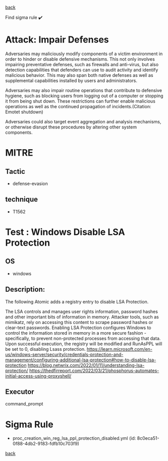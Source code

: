 
[back](../index.md)

Find sigma rule :heavy_check_mark: 

# Attack: Impair Defenses 

Adversaries may maliciously modify components of a victim environment in order to hinder or disable defensive mechanisms. This not only involves impairing preventative defenses, such as firewalls and anti-virus, but also detection capabilities that defenders can use to audit activity and identify malicious behavior. This may also span both native defenses as well as supplemental capabilities installed by users and administrators.

Adversaries may also impair routine operations that contribute to defensive hygiene, such as blocking users from logging out of a computer or stopping it from being shut down. These restrictions can further enable malicious operations as well as the continued propagation of incidents.(Citation: Emotet shutdown)

Adversaries could also target event aggregation and analysis mechanisms, or otherwise disrupt these procedures by altering other system components.

# MITRE
## Tactic
  - defense-evasion


## technique
  - T1562


# Test : Windows Disable LSA Protection
## OS
  - windows


## Description:
The following Atomic adds a registry entry to disable LSA Protection.

The LSA controls and manages user rights information, password hashes and other important bits of information in memory. Attacker tools, such as mimikatz, rely on accessing this content to scrape password hashes or clear-text passwords. Enabling LSA Protection configures Windows to control the information stored in memory in a more secure fashion - specifically, to prevent non-protected processes from accessing that data.
Upon successful execution, the registry will be modified and RunAsPPL will be set to 0, disabling Lsass protection.
https://learn.microsoft.com/en-us/windows-server/security/credentials-protection-and-management/configuring-additional-lsa-protection#how-to-disable-lsa-protection
https://blog.netwrix.com/2022/01/11/understanding-lsa-protection/
https://thedfirreport.com/2022/03/21/phosphorus-automates-initial-access-using-proxyshell/  


## Executor
command_prompt

# Sigma Rule
 - proc_creation_win_reg_lsa_ppl_protection_disabled.yml (id: 8c0eca51-0f88-4db2-9183-fdfb10c703f9)



[back](../index.md)
